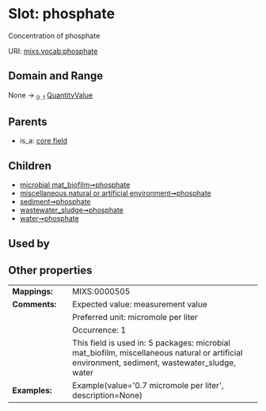 
# Slot: phosphate


Concentration of phosphate

URI: [mixs.vocab:phosphate](https://w3id.org/mixs/vocab/phosphate)


## Domain and Range

None &#8594;  <sub>0..1</sub> [QuantityValue](QuantityValue.md)

## Parents

 *  is_a: [core field](core_field.md)

## Children

 *  [microbial mat_biofilm➞phosphate](microbial_mat_biofilm_phosphate.md)
 *  [miscellaneous natural or artificial environment➞phosphate](miscellaneous_natural_or_artificial_environment_phosphate.md)
 *  [sediment➞phosphate](sediment_phosphate.md)
 *  [wastewater_sludge➞phosphate](wastewater_sludge_phosphate.md)
 *  [water➞phosphate](water_phosphate.md)

## Used by


## Other properties

|  |  |  |
| --- | --- | --- |
| **Mappings:** | | MIXS:0000505 |
| **Comments:** | | Expected value: measurement value |
|  | | Preferred unit: micromole per liter |
|  | | Occurrence: 1 |
|  | | This field is used in: 5 packages: microbial mat_biofilm, miscellaneous natural or artificial environment, sediment, wastewater_sludge, water |
| **Examples:** | | Example(value='0.7 micromole per liter', description=None) |

